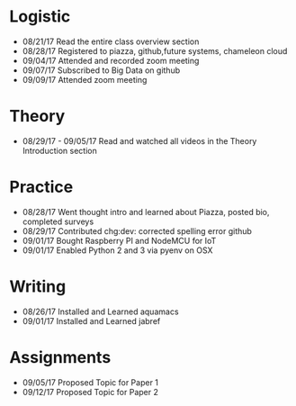 # Logistic

* 08/21/17 Read the entire class overview section
* 08/28/17 Registered to piazza, github,future systems, chameleon cloud  
* 09/04/17 Attended and recorded zoom meeting
* 09/07/17 Subscribed to Big Data on github
* 09/09/17 Attended zoom meeting

# Theory

* 08/29/17 - 09/05/17 Read and watched all videos in the Theory Introduction section

# Practice

* 08/28/17 Went thought intro and learned about Piazza, posted bio, completed surveys 
* 08/29/17 Contributed chg:dev: corrected spelling error github
* 09/01/17 Bought Raspberry PI and NodeMCU for IoT
* 09/01/17 Enabled Python 2 and 3 via pyenv on OSX

# Writing

* 08/26/17 Installed and Learned aquamacs
* 09/01/17 Installed and Learned jabref

# Assignments 

* 09/05/17 Proposed Topic for Paper 1
* 09/12/17 Proposed Topic for Paper 2



